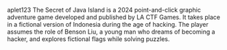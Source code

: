 aplet123
The Secret of Java Island is a 2024 point-and-click graphic adventure game developed and published by LA CTF Games. It takes place in a fictional version of Indonesia during the age of hacking. The player assumes the role of Benson Liu, a young man who dreams of becoming a hacker, and explores fictional flags while solving puzzles.
